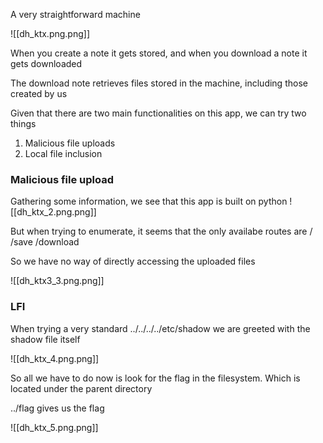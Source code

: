 A very straightforward machine

![[dh_ktx.png.png]]

When you create a note it gets stored, and when you download a note it gets downloaded

The download note retrieves files stored in the machine, including those created by us

Given that there are two main functionalities on this app, we can try two things

1. Malicious file uploads
2. Local file inclusion

### Malicious file upload

Gathering some information, we see that this app is built on python
![[dh_ktx_2.png.png]]

But when trying to enumerate, it seems that the only availabe routes are
/
/save
/download

So we have no way of directly accessing the uploaded files

![[dh_ktx3_3.png.png]]

### LFI
When trying a very standard ../../../../etc/shadow we are greeted with the shadow file itself

![[dh_ktx_4.png.png]]


So all we have to do now is look for the flag in the filesystem. Which is located under the parent directory

../flag gives us the flag

![[dh_ktx_5.png.png]]

